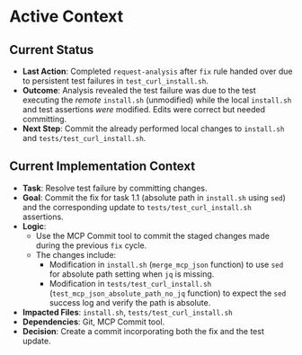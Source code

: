 # Active Context

## Current Status
- **Last Action**: Completed `request-analysis` after `fix` rule handed over due to persistent test failures in `test_curl_install.sh`.
- **Outcome**: Analysis revealed the test failure was due to the test executing the *remote* `install.sh` (unmodified) while the local `install.sh` and test assertions *were* modified. Edits were correct but needed committing.
- **Next Step**: Commit the already performed local changes to `install.sh` and `tests/test_curl_install.sh`.

## Current Implementation Context
- **Task**: Resolve test failure by committing changes.
- **Goal**: Commit the fix for task 1.1 (absolute path in `install.sh` using `sed`) and the corresponding update to `tests/test_curl_install.sh` assertions.
- **Logic**:
    - Use the MCP Commit tool to commit the staged changes made during the previous `fix` cycle.
    - The changes include:
        - Modification in `install.sh` (`merge_mcp_json` function) to use `sed` for absolute path setting when `jq` is missing.
        - Modification in `tests/test_curl_install.sh` (`test_mcp_json_absolute_path_no_jq` function) to expect the `sed` success log and verify the path is absolute.
- **Impacted Files**: `install.sh`, `tests/test_curl_install.sh`
- **Dependencies**: Git, MCP Commit tool.
- **Decision**: Create a commit incorporating both the fix and the test update.